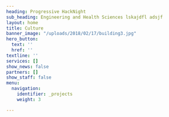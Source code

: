 ```yaml
---
heading: Progressive HackNight
sub_heading: Engineering and Health Sciences lskajdfl adsjf
layout: home
title: Culture
banner_image: "/uploads/2018/02/17/building3.jpg"
hero_button:
  text: ''
  href: ''
textline: ''
services: []
show_news: false
partners: []
show_staff: false
menu:
  navigation:
    identifier: _projects
    weight: 3

---
```

